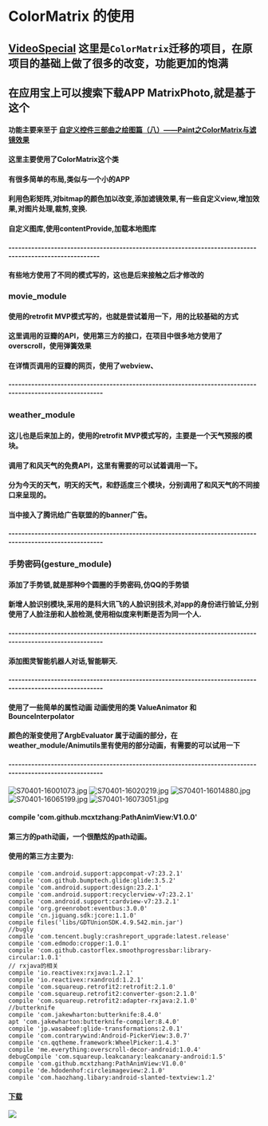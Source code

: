 #  ColorMatrix 的使用

## [VideoSpecial](https://github.com/yukunkun/VideoSpecial) 这里是`ColorMatrix`迁移的项目，在原项目的基础上做了很多的改变，功能更加的饱满
##  在应用宝上可以搜索下载APP MatrixPhoto,就是基于这个 　  
####  功能主要来至于 [自定义控件三部曲之绘图篇（八）——Paint之ColorMatrix与滤镜效果](http://blog.csdn.net/harvic880925/article/details/51187277) 
####  这里主要使用了ColorMatrix这个类
####  有很多简单的布局,类似与一个小的APP  　　   
####  利用色彩矩阵,对bitmap的颜色加以改变,添加滤镜效果,有一些自定义view,增加效果,对图片处理,裁剪,变换.
####  自定义图库,使用contentProvide,加载本地图库
####  --------------------------------------------------------------------------------------------------------
#### 有些地方使用了不同的模式写的，这也是后来接触之后才修改的     
###  movie_module
#### 使用的retrofit MVP模式写的，也就是尝试着用一下，用的比较基础的方式 
#### 这里调用的豆瓣的API，使用第三方的接口，在项目中很多地方使用了overscroll，使用弹簧效果 
#### 在详情页调用的豆瓣的网页，使用了webview、   　  
####  ---------------------------------------------------------------------------------------------------------
###  weather_module　
#### 这儿也是后来加上的，使用的retrofit MVP模式写的，主要是一个天气预报的模块。   
#### 调用了和风天气的免费API，这里有需要的可以试着调用一下。
#### 分为今天的天气，明天的天气，和舒适度三个模块，分别调用了和风天气的不同接口来呈现的。 
#### 当中接入了腾讯给广告联盟的的banner广告。
####  ---------------------------------------------------------------------------------------------------------
### 手势密码(gesture_module) 
#### 添加了手势锁,就是那种9个圆圈的手势密码,仿QQ的手势锁
#### 新增人脸识别模块,采用的是科大讯飞的人脸识别技术,对app的身份进行验证,分别使用了人脸注册和人脸检测,使用相似度来判断是否为同一个人.
####  ---------------------------------------------------------------------------------------------------------
#### 添加图灵智能机器人对话,智能聊天.　        
####  ---------------------------------------------------------------------------------------------------------
#### 使用了一些简单的属性动画   动画使用的类 ValueAnimator 和 BounceInterpolator  
#### 颜色的渐变使用了ArgbEvaluator 属于动画的部分，在weather_module/Animutils里有使用的部分动画，有需要的可以试用一下
####  ---------------------------------------------------------------------------------------------------------
![S70401-16001073.jpg](http://upload-images.jianshu.io/upload_images/3001453-0f19ff4218784a44.jpg?imageMogr2/auto-orient/strip%7CimageView2/2/w/1240)
![S70401-16020219.jpg](http://upload-images.jianshu.io/upload_images/3001453-f966e3a6c737ff50.jpg?imageMogr2/auto-orient/strip%7CimageView2/2/w/1240)
![S70401-16014880.jpg](http://upload-images.jianshu.io/upload_images/3001453-cdcb4993d4790e40.jpg?imageMogr2/auto-orient/strip%7CimageView2/2/w/1240)
![S70401-16065199.jpg](http://upload-images.jianshu.io/upload_images/3001453-8915d1fae0bd7d7c.jpg?imageMogr2/auto-orient/strip%7CimageView2/2/w/1240)
![S70401-16073051.jpg](http://upload-images.jianshu.io/upload_images/3001453-34ab35af3d0a8b3b.jpg?imageMogr2/auto-orient/strip%7CimageView2/2/w/1240) 
#### compile 'com.github.mcxtzhang:PathAnimView:V1.0.0'
#### 第三方的path动画，一个很酷炫的path动画。
####  使用的第三方主要为:       
    compile 'com.android.support:appcompat-v7:23.2.1'
    compile 'com.github.bumptech.glide:glide:3.5.2'
    compile 'com.android.support:design:23.2.1'
    compile 'com.android.support:recyclerview-v7:23.2.1' 
    compile 'com.android.support:cardview-v7:23.2.1'
    compile 'org.greenrobot:eventbus:3.0.0'
    compile 'cn.jiguang.sdk:jcore:1.1.0'
    compile files('libs/GDTUnionSDK.4.9.542.min.jar')
    //bugly
    compile 'com.tencent.bugly:crashreport_upgrade:latest.release'
    compile 'com.edmodo:cropper:1.0.1'
    compile 'com.github.castorflex.smoothprogressbar:library-circular:1.0.1'
    // rxjava的相关
    compile 'io.reactivex:rxjava:1.2.1'
    compile 'io.reactivex:rxandroid:1.2.1'
    compile 'com.squareup.retrofit2:retrofit:2.1.0'
    compile 'com.squareup.retrofit2:converter-gson:2.1.0'
    compile 'com.squareup.retrofit2:adapter-rxjava:2.1.0'
    //butterknife
    compile 'com.jakewharton:butterknife:8.4.0'
    apt 'com.jakewharton:butterknife-compiler:8.4.0'
    compile 'jp.wasabeef:glide-transformations:2.0.1'
    compile 'com.contrarywind:Android-PickerView:3.0.7'
    compile 'cn.qqtheme.framework:WheelPicker:1.4.3'
    compile 'me.everything:overscroll-decor-android:1.0.4'
    debugCompile 'com.squareup.leakcanary:leakcanary-android:1.5'
    compile 'com.github.mcxtzhang:PathAnimView:V1.0.0'
    compile 'de.hdodenhof:circleimageview:2.1.0'
    compile 'com.haozhang.libary:android-slanted-textview:1.2'

#### [下载](http://app.qq.com/#id=detail&appid=1105962710)
![](http://upload-images.jianshu.io/upload_images/3001453-7fc76659461b6b8e.png)

